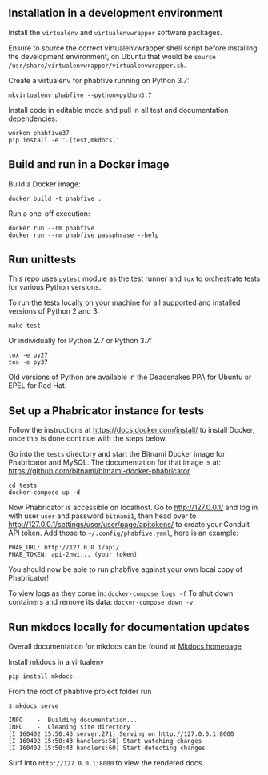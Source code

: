 ## Installation in a development environment

Install the `virtualenv` and `virtualenvwrapper` software packages.

Ensure to source the correct virtualenvwrapper shell script before installing the development environment, on Ubuntu that would be `source /usr/share/virtualenvwrapper/virtualenvwrapper.sh`.

Create a virtualenv for phabfive running on Python 3.7:
```
mkvirtualenv phabfive --python=python3.7
```

Install code in editable mode and pull in all test and documentation dependencies:
```
workon phabfive37
pip install -e '.[test,mkdocs]'
```



## Build and run in a Docker image

Build a Docker image:
```
docker build -t phabfive .
```

Run a one-off execution:
```
docker run --rm phabfive
docker run --rm phabfive passphrase --help
```



## Run unittests

This repo uses `pytest` module as the test runner and `tox` to orchestrate tests for various Python versions.

To run the tests locally on your machine for all supported and installed versions of Python 2 and 3:
```
make test
```

Or individually for Python 2.7 or Python 3.7:
```
tox -e py27
tox -e py37
```

Old versions of Python are available in the Deadsnakes PPA for Ubuntu or EPEL for Red Hat.



## Set up a Phabricator instance for tests

Follow the instructions at https://docs.docker.com/install/ to install Docker, once this is done continue with the steps below.

Go into the `tests` directory and start the Bitnami Docker image for Phabricator and MySQL. The documentation for that image is at: https://github.com/bitnami/bitnami-docker-phabricator
```
cd tests
docker-compose up -d
```

Now Phabricator is accessible on localhost. Go to http://127.0.0.1/ and log in with user `user` and password `bitnami1`, then head over to http://127.0.0.1/settings/user/user/page/apitokens/ to create your Conduit API token. Add those to `~/.config/phabfive.yaml`, here is an example:
```
PHAB_URL: http://127.0.0.1/api/
PHAB_TOKEN: api-2hwi... (your token)
```

You should now be able to run phabfive against your own local copy of Phabricator!

To view logs as they come in: `docker-compose logs -f`
To shut down containers and remove its data: `docker-compose down -v`



## Run mkdocs locally for documentation updates

Overall documentation for mkdocs can be found at [Mkdocs homepage](https://www.mkdocs.org/#installation)

Install mkdocs in a virtualenv

```
pip install mkdocs
```

From the root of phabfive project folder run

```
$ mkdocs serve

INFO    -  Building documentation...
INFO    -  Cleaning site directory
[I 160402 15:50:43 server:271] Serving on http://127.0.0.1:8000
[I 160402 15:50:43 handlers:58] Start watching changes
[I 160402 15:50:43 handlers:60] Start detecting changes
```

Surf into `http://127.0.0.1:8000` to view the rendered docs.
